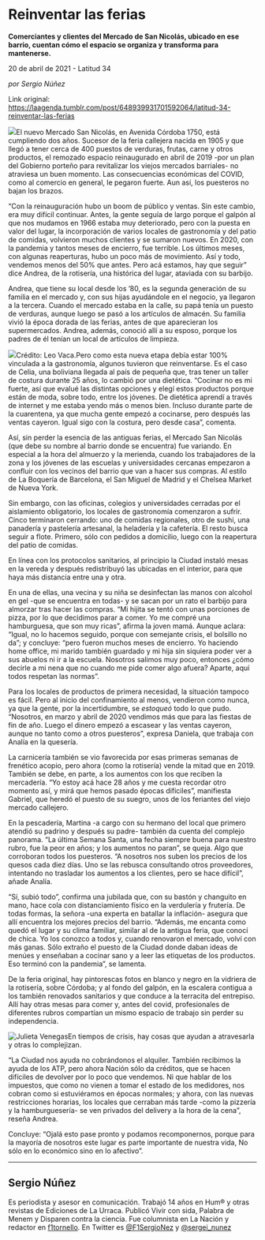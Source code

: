 # Reinventar las ferias

**Comerciantes y clientes del Mercado de San Nicolás, ubicado en ese barrio, cuentan cómo el espacio se organiza y transforma para mantenerse.**

20 de abril de 2021 - Latitud 34

_por Sergio Núñez_

Link original: https://laagenda.tumblr.com/post/648939931701592064/latitud-34-reinventar-las-ferias

![](https://64.media.tumblr.com/50ca79a3f1b62323f953501132a0fc1a/b2bad3d461e85d61-b0/s500x750/ebfb7b039cc71c6b5e8f37f1addc5ece234cee96.jpg)El nuevo Mercado San Nicolás, en Avenida Córdoba 1750, está cumpliendo dos años. Sucesor de la feria callejera nacida en 1905 y que llegó a tener cerca de 400 puestos de verduras, frutas, carne y otros productos, el remozado espacio reinaugurado en abril de 2019 -por un plan del Gobierno porteño para revitalizar los viejos mercados barriales- no atraviesa un buen momento. Las consecuencias económicas del COVID, como al comercio en general, le pegaron fuerte. Aun así,  los puesteros no bajan los brazos.

“Con la reinauguración hubo un boom de público y ventas. Sin este cambio, era muy difícil continuar. Antes, la gente seguía de largo porque el galpón al que nos mudamos en 1966 estaba muy deteriorado, pero con la puesta en valor del lugar, la incorporación de varios locales de gastronomía y del patio de comidas, volvieron muchos clientes y se sumaron nuevos. En 2020, con la pandemia y tantos meses de encierro, fue terrible. Los últimos meses, con algunas reaperturas, hubo un poco más de movimiento. Así y todo, vendemos menos del 50% que antes. Pero acá estamos, hay que seguir” dice Andrea, de la rotisería, una histórica del lugar, ataviada con su barbijo.

Andrea, que tiene su local desde los ’80, es la segunda generación de su familia en el mercado y, con sus hijas ayudándole en el negocio, ya llegaron a la tercera. Cuando el mercado estaba en la calle, su papá tenía un puesto de verduras, aunque luego se pasó a los artículos de almacén. Su familia vivió la época dorada de las ferias, antes de que aparecieran los supermercados. Andrea, además, conoció allí a su esposo, porque los padres de él tenían un local de artículos de limpieza.

![](https://64.media.tumblr.com/25f23dba305aef2474333401e0844d83/b2bad3d461e85d61-a1/s500x750/a5c91a6c332ff83a3e17dd367a4b2f94d23f19a6.jpg)Crédito: Leo Vaca.Pero como esta nueva etapa debía estar 100% vinculada a la gastronomía, algunos tuvieron que reinventarse. Es el caso de Celia, una boliviana llegada al país de pequeña que, tras tener un taller de costura durante 25 años, lo cambió por una dietética. “Cocinar no es mi fuerte, así que evalué las distintas opciones y elegí estos productos porque están de moda, sobre todo, entre los jóvenes. De dietética aprendí a través de internet y me estaba yendo más o menos bien. Incluso durante parte de la cuarentena, ya que mucha gente empezó a cocinarse, pero después las ventas cayeron. Igual sigo con la costura, pero desde casa”, comenta. 

Así, sin perder la esencia de las antiguas ferias, el Mercado San Nicolás (que debe su nombre al barrio donde se encuentra) fue variando. En especial a la hora del almuerzo y la merienda, cuando los trabajadores de la zona y los jóvenes de las escuelas y universidades cercanas empezaron a confluir con los vecinos del barrio que van a hacer sus compras. Al estilo de La Boquería de Barcelona, el San Miguel de Madrid y el Chelsea Market de Nueva York.

Sin embargo, con las oficinas, colegios y universidades cerradas por el aislamiento obligatorio, los locales de gastronomía comenzaron a sufrir. Cinco terminaron cerrando: uno de comidas regionales, otro de sushi, una panadería y pastelería artesanal, la heladería y la cafetería. El resto busca seguir a flote. Primero, sólo con pedidos a domicilio, luego con la reapertura del patio de comidas. 

En línea con los protocolos sanitarios, al principio la Ciudad instaló mesas en la vereda y después redistribuyó las ubicadas en el interior, para que haya más distancia entre una y otra. 

En una de ellas, una vecina y su niña se desinfectan las manos con alcohol en gel -que se encuentra en todas- y se sacan por un rato el barbijo para almorzar tras hacer las compras. “Mi hijita se tentó con unas porciones de pizza, por lo que decidimos parar a comer. Yo me compré una hamburguesa, que son muy ricas”, afirma la joven mamá. Aunque aclara: “Igual, no lo hacemos seguido, porque con semejante crisis, el bolsillo no da”; y concluye: “pero fueron muchos meses de encierro. Yo haciendo home office, mi marido también guardado y mi hija sin siquiera poder ver a sus abuelos ni ir a la escuela. Nosotros salimos muy poco, entonces ¿cómo decirle a mi nena que no cuando me pide comer algo afuera? Aparte, aquí todos respetan las normas”.

Para los locales de productos de primera necesidad, la situación tampoco es fácil. Pero al inicio del confinamiento al menos, vendieron como nunca, ya que la gente, por la incertidumbre, se *estoqueó* todo lo que pudo. “Nosotros, en marzo y abril de 2020 vendimos más que para las fiestas de fin de año. Luego el dinero empezó a escasear y las ventas cayeron, aunque no tanto como a otros puesteros”, expresa Daniela, que trabaja con Analía en la quesería.

La carnicería también se vio favorecida por esas primeras semanas de frenético acopio, pero ahora (como la rotisería) vende la mitad que en 2019. También se debe, en parte, a los aumentos con los que reciben la mercadería. “Yo estoy acá hace 28 años y me cuesta recordar otro momento así, y mirá que hemos pasado épocas difíciles”, manifiesta Gabriel, que heredó el puesto de su suegro, unos de los feriantes del viejo mercado callejero.

En la pescadería, Martina -a cargo con su hermano del local que primero atendió su padrino y después su padre- también da cuenta del complejo panorama. “La última Semana Santa, una fecha siempre buena para nuestro rubro, fue la peor en años; y los aumentos no paran”, se queja. Algo que corroboran todos los puesteros. “A nosotros nos suben los precios de los quesos cada diez días. Uno se las rebusca consultando otros proveedores, intentando no trasladar los aumentos a los clientes, pero se hace difícil”, añade Analía.

“Sí, subió todo”, confirma una jubilada que, con su bastón y changuito en mano, hace cola con distanciamiento físico en la verdulería y frutería. De todas formas, la señora -una experta en batallar la inflación- asegura que allí encuentra los mejores precios del barrio. “Además, me encanta como quedó el lugar y su clima familiar, similar al de la antigua feria, que conocí de chica. Yo los conozco a todos y, cuando renovaron el mercado, volví con más ganas. Sólo extraño el puesto de la Ciudad donde daban ideas de menúes y enseñaban a cocinar sano y a leer las etiquetas de los productos. Eso terminó con la pandemia”, se lamenta.

De la feria original, hay pintorescas fotos en blanco y negro en la vidriera de la rotisería, sobre Córdoba; y al fondo del galpón, en la escalera contigua a los también renovados sanitarios y que conduce a la terracita del entrepiso. Allí hay otras mesas para comer y, antes del covid, profesionales de diferentes rubros compartían un mismo espacio de trabajo sin perder su independencia.

![Julieta Venegas](https://64.media.tumblr.com/53fdad29c1fcbdfed9ec29426aaf0407/b2bad3d461e85d61-82/s250x400/074e1bd5a062c20abfc75019bc9c47f19a94295f.jpg)En tiempos de crisis, hay cosas que ayudan a atravesarla y otras lo complejizan. 

“La Ciudad nos ayuda no cobrándonos el alquiler. También recibimos la ayuda de los ATP, pero ahora Nación sólo da créditos, que se hacen difíciles de devolver por lo poco que vendemos. Ni que hablar de los impuestos, que como no vienen a tomar el estado de los medidores, nos cobran como si estuviéramos en épocas normales; y ahora, con las nuevas restricciones horarias, los locales que cerraban más tarde -como la pizzería y la hamburguesería- se ven privados del delivery a la hora de la cena”, reseña Andrea.

Concluye: “Ojalá esto pase pronto y podamos recomponernos, porque para la mayoría de nosotros este lugar es parte importante de nuestra vida, No sólo en lo económico sino en lo afectivo”.



---

Sergio Núñez
------------

Es periodista y asesor en comunicación. Trabajó 14 años en Hum® y otras revistas de Ediciones de La Urraca. Publicó Vivir con sida, Palabra de Menem y Disparen contra la ciencia. Fue columnista en La Nación y redactor en [f1tornello](http://www.f1tornello.com/). En Twitter es [@F1SergioNez](https://twitter.com/F1SergioNez) y [@sergei\_nunez](https://twitter.com/sergei_nunez)

